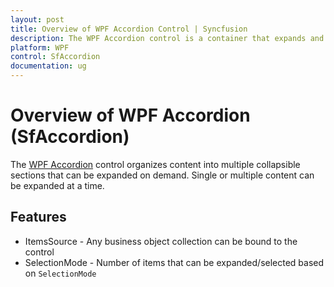 ```yaml
---
layout: post
title: Overview of WPF Accordion Control | Syncfusion
description: The WPF Accordion control is a container that expands and collapses the specific content from a stacked list of items.
platform: WPF
control: SfAccordion
documentation: ug
---
```


# Overview of WPF Accordion (SfAccordion)

The [WPF Accordion](https://www.syncfusion.com/wpf-controls/accordion) control organizes content into multiple collapsible sections that can be expanded on demand. Single or multiple content can be expanded at a time.

## Features

* ItemsSource - Any business object collection can be bound to the control
* SelectionMode - Number of items that can be expanded/selected based on `SelectionMode`
